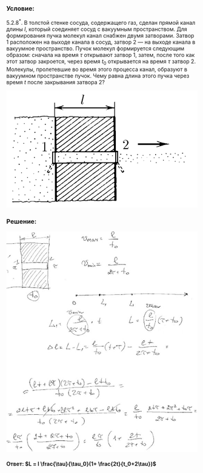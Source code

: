 ###  Условие:

$5.2.8^*.$ В толстой стенке сосуда, содержащего газ, сделан прямой канал длины $l$, который соединяет сосуд с вакуумным пространством. Для формирования пучка молекул канал снабжен двумя затворами. Затвор $1$ расположен на выходе канала в сосуд, затвор $2$ — на выходе канала в вакуумное пространство. Пучок молекул формируется следующим образом: сначала на время $\tau$ открывают затвор $1$, затем, после того как этот затвор закроется, через время $t_0$ открывается на время $\tau$ затвор $2$. Молекулы, пролетевшие во время этого процесса канал, образуют в вакуумном пространстве пучок. Чему равна длина этого пучка через время $t$ после закрывания затвора $2$?

![К задаче $5.2.8$|605x371, 45%](../../img/5.2.8/5.2.8.png)

###  Решение:

![|554x640, 67%](../../img/5.2.8/sol.jpg)

#### Ответ: $L = l \frac{\tau}{\tau_0}(1+ \frac{2t}{t_0+2\tau})$